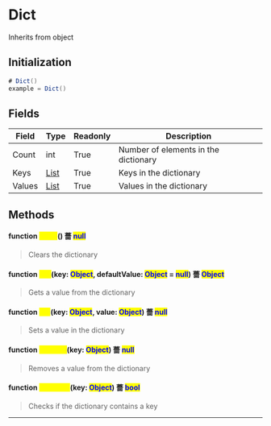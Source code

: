 # Dict
Inherits from object
## Initialization
```csharp
# Dict()
example = Dict()
```
## Fields
|Field|Type|Readonly|Description|
|---|---|---|---|
|Count|int|True|Number of elements in the dictionary|
|Keys|[List](../objects/List.md)|True|Keys in the dictionary|
|Values|[List](../objects/List.md)|True|Values in the dictionary|
## Methods
#### function <mark style="color:yellow;">Clear</mark>() 薔 <mark style="color:blue;">null</mark>
> Clears the dictionary

#### function <mark style="color:yellow;">Get</mark>(key: <mark style="color:blue;">Object</mark>, defaultValue: <mark style="color:blue;">Object</mark> = <mark style="color:blue;">null</mark>) 薔 <mark style="color:blue;">Object</mark>
> Gets a value from the dictionary

#### function <mark style="color:yellow;">Set</mark>(key: <mark style="color:blue;">Object</mark>, value: <mark style="color:blue;">Object</mark>) 薔 <mark style="color:blue;">null</mark>
> Sets a value in the dictionary

#### function <mark style="color:yellow;">Remove</mark>(key: <mark style="color:blue;">Object</mark>) 薔 <mark style="color:blue;">null</mark>
> Removes a value from the dictionary

#### function <mark style="color:yellow;">Contains</mark>(key: <mark style="color:blue;">Object</mark>) 薔 <mark style="color:blue;">bool</mark>
> Checks if the dictionary contains a key


---

